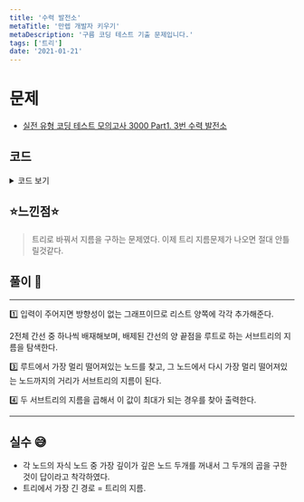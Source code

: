 ```yaml
---
title: '수력 발전소'
metaTitle: '만렙 개발자 키우기'
metaDescription: '구름 코딩 테스트 기출 문제입니다.'
tags: ['트리']
date: '2021-01-21'
---
```


# 문제
- [실전 유형 코딩 테스트 모의고사 3000 Part1. 3번 수력 발전소](https://knu.goorm.io/learn/lecture/25446/%EC%8B%A4%EC%A0%84-%EC%9C%A0%ED%98%95-%EC%BD%94%EB%94%A9-%ED%85%8C%EC%8A%A4%ED%8A%B8-%EB%AA%A8%EC%9D%98%EA%B3%A0%EC%82%AC-3000/lesson/1276060/%EB%82%9C%EC%9D%B4%EB%8F%84-4-%EC%88%98%EB%A0%A5-%EB%B0%9C%EC%A0%84%EC%86%8C)

## 코드

<details><summary> 코드 보기 </summary>

``` java
import java.io.*;
import java.util.*;

class Edge{
    int start, end;

    public Edge(int start, int end) {a
        this.start = start;
        this.end = end;
    }
}

class Main {
    static final int INF = 987654321;
    static int n, dist[] = new int[2001];
    static List<Integer> adj[] = new List[2001];
    static List<Edge> edges = new ArrayList<>();
    static boolean visited[] = new boolean[2001];

    public static void main(String[] args) throws Exception {
        BufferedReader br = new BufferedReader(new InputStreamReader(System.in));
        StringTokenizer st;
        n = Integer.parseInt(br.readLine());

        for (int i = 0; i <= n; ++i) adj[i] = new ArrayList();
        for (int i = 0; i < n - 1; ++i) {
            st = new StringTokenizer(br.readLine());
            int a = Integer.parseInt(st.nextToken()), b = Integer.parseInt(st.nextToken());
            adj[a].add(b);
            adj[b].add(a);
            edges.add(new Edge(a, b));
        }
        solution();
    }

    private static void solution() {
        int ans = 0;
        for (int i = 0; i < edges.size(); i++)
            ans = Math.max(ans, exclude(i));
        System.out.println(ans);
    }

    private static int exclude(int idx) {
        Edge here = edges.get(idx);

        Edge ans1 = findLongestPath(here.start, idx); // 시작점, 제외할 점
        ans1 = findLongestPath(ans1.end, idx);

        Edge ans2 = findLongestPath(here.end, idx);
        ans2 = findLongestPath(ans2.end, idx);
        return ans1.start * ans2.start;
    }

    static Edge findLongestPath(int start, int exc) {
        int ans = 0, ansIdx = 0;

        init();
        dfs(start, 0, exc);
        for (int i = 1; i <= n; i++) {
            if(dist[i] > ans){
                ans = dist[i];
                ansIdx = i;
            }
        }
        return new Edge(ans, ansIdx); // 최대 거리, 최대 거리의 인덱스
    }

    private static void dfs(int start, int w, int exc) {
        if(visited[start]) return;
        List<Integer> here = adj[start];

        dist[start] = w;
        visited[start] = true;
        for (int i = 0; i < here.size(); i++) {
            if((start == edges.get(exc).start && here.get(i) == edges.get(exc).end) ||
                    (start == edges.get(exc).end && here.get(i) == edges.get(exc).start))
                continue;
            dfs(here.get(i), w+1, exc);
        }
    }

    static void init(){
        Arrays.fill(dist, 0);
        Arrays.fill(visited, false);
    }
}
```

</details>

## ⭐️느낀점⭐️
> 트리로 바꿔서 지름을 구하는 문제였다. 이제 트리 지름문제가 나오면 절대 안틀릴것같다.

## 풀이 📣
<hr/>
1️⃣ 입력이 주어지면 방향성이 없는 그래프이므로 리스트 양쪽에 각각 추가해준다. <br/>

2️전체 간선 중 하나씩 배재해보며, 배제된 간선의 양 끝점을 루트로 하는 서브트리의 지름을 탐색한다.

3️⃣ 루트에서 가장 멀리 떨어져있는 노드를 찾고, 그 노드에서 다시 가장 멀리 떨어져있는 노드까지의 거리가 서브트리의 지름이 된다.

4️⃣ 두 서브트리의 지름을 곱해서 이 값이 최대가 되는 경우를 찾아 출력한다.

<hr/>

## 실수 😅
- 각 노드의 자식 노드 중 가장 깊이가 깊은 노드 두개를 꺼내서 그 두개의 곱을 구한 것이 답이라고 착각하였다.
- 트리에서 가장 긴 경로 = 트리의 지름.

